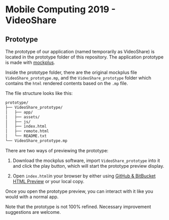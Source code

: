 Mobile Computing 2019 - VideoShare
===

## Prototype 

The prototype of our application (named temporarily as VideoShare) is located in the prototype folder of this repository. The application prototype is made with [mockplus](https://www.mockplus.com/). 

Inside the prototype folder, there are the original mockplus file `VideoShare_prototype.mp`, and the `VideoShare_prototype` folder which contains the `html` rendered contents based on the `.mp` file.

The file structure looks like this:

```dockerfile
prototype/
├── VideoShare_prototype/
│   ├── app/
│   ├── assets/
│   ├── js/
│   ├── index.html
│   ├── remote.html
│   └── README.txt
└── VideoShare_prototype.mp
```

There are two ways of previewing the prototype:

1. Download the mockplus software, import `VideoShare_prototype` into it and click the play button, which will start the prototype preview display.

2. Open `index.html`in your browser by either using [GitHub & BitBucket HTML Preview](https://htmlpreview.github.io/) or your local copy. 

Once you open the prototype preview, you can interact with it like you would with a normal app.

Note that the prototype is not 100% refined. Necessary improvement suggestions are welcome.
